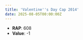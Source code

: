 ```yaml
---
title: 'Valentine''s Day Cap 2014'
date: 2025-08-05T00:00:00Z
---
```

- **RAP**: 608
- **Value**: -1
